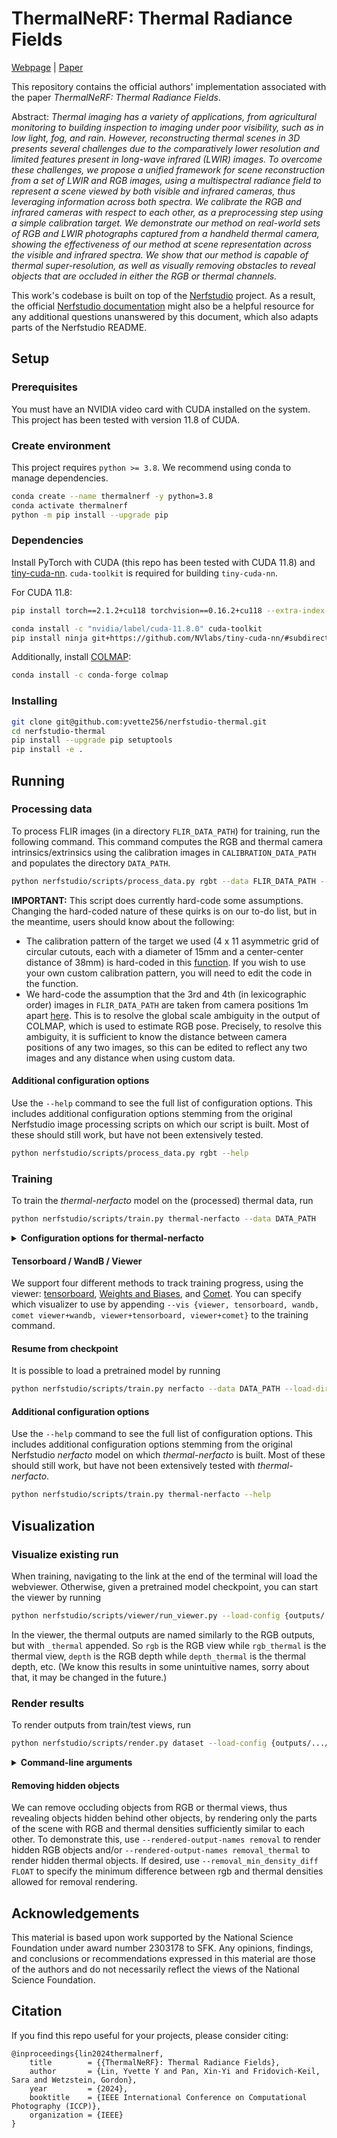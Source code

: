 # ThermalNeRF: Thermal Radiance Fields

[Webpage](https://yvette256.github.io/thermalnerf/) | [Paper](TODO)

[//]: # (<img src="https://user-images.githubusercontent.com/3310961/194017985-ade69503-9d68-46a2-b518-2db1a012f090.gif" width="52%"/> <img src="https://user-images.githubusercontent.com/3310961/194020648-7e5f380c-15ca-461d-8c1c-20beb586defe.gif" width="46%"/>)

This repository contains the official authors' implementation associated with the paper _ThermalNeRF: Thermal Radiance Fields_.

Abstract:
_Thermal imaging has a variety of applications, from agricultural monitoring to building inspection to imaging under
poor visibility, such as in low light, fog, and rain. However, reconstructing thermal scenes in 3D presents several
challenges due to the comparatively lower resolution and limited features present in long-wave infrared (LWIR) images.
To overcome these challenges, we propose a unified framework for scene reconstruction from a set of LWIR and RGB images,
using a multispectral radiance field to represent a scene viewed by both visible and infrared cameras, thus leveraging
information across both spectra. We calibrate the RGB and infrared cameras with respect to each other, as a
preprocessing step using a simple calibration target. We demonstrate our method on real-world sets of RGB and LWIR
photographs captured from a handheld thermal camera, showing the effectiveness of our method at scene representation
across the visible and infrared spectra. We show that our method is capable of thermal super-resolution, as well as
visually removing obstacles to reveal objects that are occluded in either the RGB or thermal channels._

This work's codebase is built on top of the [Nerfstudio](https://github.com/nerfstudio-project/nerfstudio) project.
As a result, the official [Nerfstudio documentation](https://docs.nerf.studio/) might also be a helpful resource for any
additional questions unanswered by this document, which also adapts parts of the Nerfstudio README.

## Setup

### Prerequisites

You must have an NVIDIA video card with CUDA installed on the system. This project has been tested with version 11.8 of CUDA.

### Create environment

This project requires `python >= 3.8`. We recommend using conda to manage dependencies.

```bash
conda create --name thermalnerf -y python=3.8
conda activate thermalnerf 
python -m pip install --upgrade pip
```

### Dependencies

Install PyTorch with CUDA (this repo has been tested with CUDA 11.8) and [tiny-cuda-nn](https://github.com/NVlabs/tiny-cuda-nn).
`cuda-toolkit` is required for building `tiny-cuda-nn`.

For CUDA 11.8:

```bash
pip install torch==2.1.2+cu118 torchvision==0.16.2+cu118 --extra-index-url https://download.pytorch.org/whl/cu118

conda install -c "nvidia/label/cuda-11.8.0" cuda-toolkit
pip install ninja git+https://github.com/NVlabs/tiny-cuda-nn/#subdirectory=bindings/torch
```

Additionally, install [COLMAP](https://github.com/colmap/colmap):

```bash
conda install -c conda-forge colmap
```


### Installing

```bash
git clone git@github.com:yvette256/nerfstudio-thermal.git
cd nerfstudio-thermal
pip install --upgrade pip setuptools
pip install -e .
```

## Running

### Processing data

To process FLIR images (in a directory `FLIR_DATA_PATH`) for training, run the following command.
This command computes the RGB and thermal camera intrinsics/extrinsics using the calibration
images in `CALIBRATION_DATA_PATH` and populates the directory `DATA_PATH`.

```bash
python nerfstudio/scripts/process_data.py rgbt --data FLIR_DATA_PATH --output-dir DATA_PATH --calibration-data CALIBRATION_DATA_PATH
```

**IMPORTANT:** This script does currently hard-code some assumptions.
Changing the hard-coded nature of these quirks is on our to-do list, but in the meantime, users should know about the following:

- The calibration pattern of the target we used (4 x 11 asymmetric grid of circular cutouts, each with a diameter
  of 15mm and a center-center distance of 38mm) is hard-coded in this [function](https://github.com/yvette256/nerfstudio-thermal/blob/9d347c21ffbc7293e8dd4109483800b8021784bc/nerfstudio/process_data/calibration_utils.py#L11).
  If you wish to use your own custom calibration pattern, you will need to edit the code in the function.
- We hard-code the assumption that the 3rd and 4th (in lexicographic order) images in `FLIR_DATA_PATH` are taken from
  camera positions 1m apart [here](https://github.com/yvette256/nerfstudio-thermal/blob/9d347c21ffbc7293e8dd4109483800b8021784bc/nerfstudio/process_data/rgbt_to_nerfstudio_dataset.py#L222).
  This is to resolve the global scale ambiguity in the output of COLMAP, which is used to estimate RGB pose.
  Precisely, to resolve this ambiguity, it is sufficient to know the distance between camera positions of any two images,
  so this can be edited to reflect any two images and any distance when using custom data.

#### Additional configuration options

Use the `--help` command to see the full list of configuration options.
This includes additional configuration options stemming from the original Nerfstudio image processing scripts on which
our script is built.
Most of these should still work, but have not been extensively tested.

```bash
python nerfstudio/scripts/process_data.py rgbt --help
```

### Training

To train the _thermal-nerfacto_ model on the (processed) thermal data, run

```bash
python nerfstudio/scripts/train.py thermal-nerfacto --data DATA_PATH
```
<details>
<summary><span style="font-weight: bold;">Configuration options for thermal-nerfacto</span></summary>

##### --pipeline.model.density_mode {rgb_only,shared,separate}
How to treat density between RGB/T (`rgb_only` only reconstructs RGB field).
##### --pipeline.model.density_loss_mult FLOAT
Density loss (L1 norm of `<rgb density> - <thermal density>`) multiplier.
##### --pipeline.model.rgb_density_loss_mult FLOAT
Relative influence on RGB density in the L1 density loss (applied on top of `density_loss_mult`).
##### --pipeline.model.cross_channel_loss_mult FLOAT
Cross-channel gradient loss multiplier.
##### --pipeline.model.thermal_loss_mult FLOAT
Thermal pixel-wise reconstruction loss multiplier.
##### --pipeline.model.tv_pixel_loss_mult FLOAT
Pixelwise thermal TV loss multiplier.

</details>

#### Tensorboard / WandB / Viewer

We support four different methods to track training progress, using the viewer: [tensorboard](https://www.tensorflow.org/tensorboard), [Weights and Biases](https://wandb.ai/site), and [Comet](https://comet.com/?utm_source=nerf&utm_medium=referral&utm_content=github). You can specify which visualizer to use by appending `--vis {viewer, tensorboard, wandb, comet viewer+wandb, viewer+tensorboard, viewer+comet}` to the training command.

#### Resume from checkpoint

It is possible to load a pretrained model by running

```bash
python nerfstudio/scripts/train.py nerfacto --data DATA_PATH --load-dir MODEL_PATH
```

#### Additional configuration options

Use the `--help` command to see the full list of configuration options.
This includes additional configuration options stemming from the original Nerfstudio _nerfacto_ model on which
_thermal-nerfacto_ is built.
Most of these should still work, but have not been extensively tested with _thermal-nerfacto_.

```bash
python nerfstudio/scripts/train.py thermal-nerfacto --help
```

## Visualization

### Visualize existing run

When training, navigating to the link at the end of the terminal will load the webviewer.
Otherwise, given a pretrained model checkpoint, you can start the viewer by running

```bash
python nerfstudio/scripts/viewer/run_viewer.py --load-config {outputs/.../config.yml}
```

In the viewer, the thermal outputs are named similarly to the RGB outputs, but with `_thermal` appended.
So `rgb` is the RGB view while `rgb_thermal` is the thermal view, `depth` is the RGB depth while `depth_thermal` is the
thermal depth, etc.
(We know this results in some unintuitive names, sorry about that, it may be changed in the future.)

### Render results

To render outputs from train/test views, run

```bash
python nerfstudio/scripts/render.py dataset --load-config {outputs/.../config.yml}
```

<details>
<summary><span style="font-weight: bold;">Command-line arguments</span></summary>

##### --split {train,val,test,train+test}
Split to render. (default: test)
##### --rendered_output_names \<list of output names\>
Name of the renderer outputs to use. As described previously, the thermal outputs are named similarly to the RGB outputs, but with `_thermal` appended.
So `rgb` is the RGB view while `rgb_thermal` is the thermal view, `depth` is the RGB depth while `depth_thermal` is the
thermal depth, etc.

</details>

#### Removing hidden objects

We can remove occluding objects from RGB or thermal views, thus revealing objects hidden behind other objects, by
rendering only the parts of the scene with RGB and thermal densities sufficiently similar to each other.
To demonstrate this, use `--rendered-output-names removal` to render hidden RGB objects and/or
`--rendered-output-names removal_thermal` to render hidden thermal objects.
If desired, use `--removal_min_density_diff FLOAT` to specify the minimum difference between rgb and thermal densities
allowed for removal rendering.

## Acknowledgements

This material is based upon work supported by the National Science Foundation under award number 2303178 to SFK. Any opinions, findings, and conclusions or recommendations expressed in this material are those of the authors and do not necessarily reflect the views of the National Science Foundation.

## Citation

If you find this repo useful for your projects, please consider citing:

```
@inproceedings{lin2024thermalnerf,
	title        = {{ThermalNeRF}: Thermal Radiance Fields},
	author       = {Lin, Yvette Y and Pan, Xin-Yi and Fridovich-Keil, Sara and Wetzstein, Gordon},
	year         = {2024},
	booktitle    = {IEEE International Conference on Computational Photography (ICCP)},
	organization = {IEEE}
}
```
